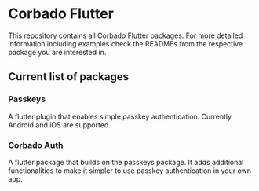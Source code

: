 # Corbado Flutter

This repository contains all Corbado Flutter packages.
For more detailed information including examples check the READMEs from the respective package you are interested in.

## Current list of packages

### Passkeys
A flutter plugin that enables simple passkey authentication.
Currently Android and iOS are supported.

### Corbado Auth 
A flutter package that builds on the passkeys package.
It adds additional functionalities to make it simpler to use passkey authentication in your own app.